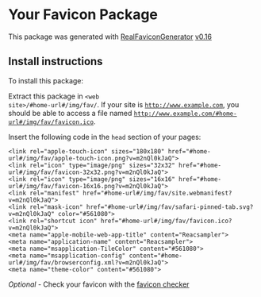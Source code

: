 # Your Favicon Package

This package was generated with [RealFaviconGenerator](https://realfavicongenerator.net/) [v0.16](https://realfavicongenerator.net/change_log#v0.16)

## Install instructions

To install this package:

Extract this package in <code>&lt;web site&gt;/#home-url#/img/fav/</code>. If your site is <code>http://www.example.com</code>, you should be able to access a file named <code>http://www.example.com/#home-url#/img/fav/favicon.ico</code>.

Insert the following code in the `head` section of your pages:

    <link rel="apple-touch-icon" sizes="180x180" href="#home-url#/img/fav/apple-touch-icon.png?v=m2nQl0kJaQ">
    <link rel="icon" type="image/png" sizes="32x32" href="#home-url#/img/fav/favicon-32x32.png?v=m2nQl0kJaQ">
    <link rel="icon" type="image/png" sizes="16x16" href="#home-url#/img/fav/favicon-16x16.png?v=m2nQl0kJaQ">
    <link rel="manifest" href="#home-url#/img/fav/site.webmanifest?v=m2nQl0kJaQ">
    <link rel="mask-icon" href="#home-url#/img/fav/safari-pinned-tab.svg?v=m2nQl0kJaQ" color="#561080">
    <link rel="shortcut icon" href="#home-url#/img/fav/favicon.ico?v=m2nQl0kJaQ">
    <meta name="apple-mobile-web-app-title" content="Reacsampler">
    <meta name="application-name" content="Reacsampler">
    <meta name="msapplication-TileColor" content="#561080">
    <meta name="msapplication-config" content="#home-url#/img/fav/browserconfig.xml?v=m2nQl0kJaQ">
    <meta name="theme-color" content="#561080">

*Optional* - Check your favicon with the [favicon checker](https://realfavicongenerator.net/favicon_checker)